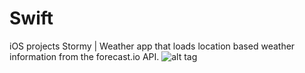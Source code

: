 # Swift
iOS projects
Stormy | Weather app that loads location based weather
information from the forecast.io API.
![alt tag](http://i.imgur.com/44V2r2J.png)
